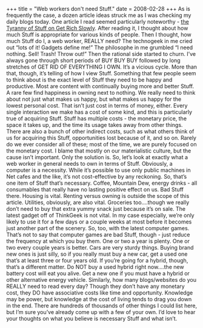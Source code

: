+++
title = "Web workers don't need Stuff."
date = 2008-02-28
+++
As is frequently the case, a dozen article ideas struck me as I was checking my daily blogs today. One article I read seemed particularly noteworthy - [the Tyranny of Stuff on Get Rich Slowly](http://www.getrichslowly.org/blog/2007/08/10/the-tyranny-of-stuff/). After reading it, I thought about how much Stuff is appropriate for various kinds of people. Then I thought, how much Stuff do I, a web worker, REALLY need? The technogeek in me cried out “lots of it! Gadgets define me!” The philosophe in me grumbled “I need nothing. Sell! Trash! Throw out!” Then the rational side started to churn. I’ve always gone through short periods of BUY BUY BUY followed by long stretches of GET RID OF EVERYTHING I OWN. It’s a vicious cycle. More than that, though, it’s telling of how I view Stuff. Something that few people seem to think about is the exact level of Stuff they need to be happy and productive. Most are content with continually buying more and better Stuff. A rare few find happiness in owning next to nothing. We really need to think about not just what makes us happy, but what makes us happy for the lowest personal cost. That isn’t just cost in terms of money, either. Every single interaction we make has a cost of some kind, and this is particularly true of acquiring Stuff. Stuff has multiple costs - the monetary price, the space it takes up, and the time its usage takes away from other things. There are also a bunch of other indirect costs, such as what others think of us for acquiring this Stuff, opportunities lost because of it, and so on. Rarely do we ever consider all of these; most of the time, we are purely focused on the monetary cost. I blame that mostly on our materialistic culture, but the cause isn’t important. Only the solution is. So, let’s look at exactly what a web worker in general needs to own in terms of Stuff. Obviously, a computer is a necessity. While it’s possible to use only public machines in Net cafes and the like, it’s not cost-effective by any reckoning. So, that’s one item of Stuff that’s necessary. Coffee, Mountain Dew, energy drinks - all consumables that really have no lasting positive effect on us. Bad Stuff there. Housing is vital. Renting versus owning is outside the scope of this article. Utilities, obviously, are also vital. Groceries too….though we really don’t need to buy that extra yummy snack just because it’s on sale. The latest gadget off of ThinkGeek is not vital. In my case especially, we’re only likely to use it for a few days or a couple weeks at most before it becomes just another part of the scenery. So, too, with the latest computer games. That’s not to say that computer games are bad Stuff, though - just reduce the frequency at which you buy them. One or two a year is plenty. One or two every couple years is better. Cars are very sturdy things. Buying brand new ones is just silly, so if you really must buy a new car, get a used one that’s at least three or four years old. If you’re going for a hybrid, though, that’s a different matter. Do NOT buy a used hybrid right now….the new battery cost will eat you alive. Get a new one if you must have a hybrid or other alternative energy vehicle. Similarly, how many blogs/websites do you REALLY need to read every day? Though they don’t have any monetary cost, they DO have associative costs like time and opportunity. Knowledge may be power, but knowledge at the cost of living tends to drag you down in the end. There are hundreds of thousands of other things I could list here, but I’m sure you’ve already come up with a few of your own. I’d love to hear your thoughts on what you believe is necessary Stuff and what isn’t.
